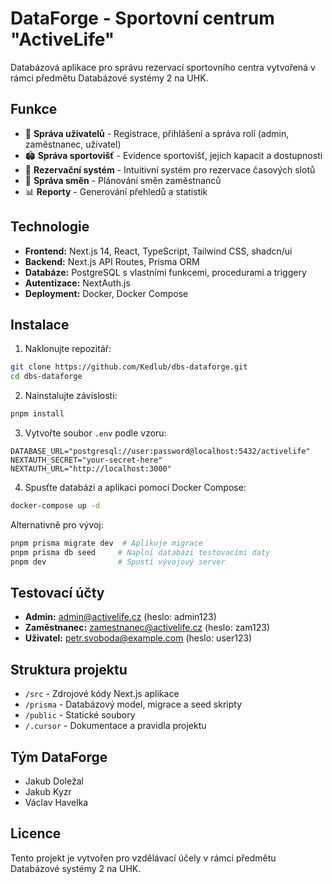 # DataForge - Sportovní centrum "ActiveLife"

Databázová aplikace pro správu rezervací sportovního centra vytvořená v rámci předmětu Databázové systémy 2 na UHK.

## Funkce

- 👥 **Správa uživatelů** - Registrace, přihlášení a správa rolí (admin, zaměstnanec, uživatel)
- 🏟️ **Správa sportovišť** - Evidence sportovišť, jejich kapacit a dostupnosti
- 📅 **Rezervační systém** - Intuitivní systém pro rezervace časových slotů
- 👷 **Správa směn** - Plánování směn zaměstnanců
- 📊 **Reporty** - Generování přehledů a statistik

## Technologie

- **Frontend:** Next.js 14, React, TypeScript, Tailwind CSS, shadcn/ui
- **Backend:** Next.js API Routes, Prisma ORM
- **Databáze:** PostgreSQL s vlastními funkcemi, procedurami a triggery
- **Autentizace:** NextAuth.js
- **Deployment:** Docker, Docker Compose

## Instalace

1. Naklonujte repozitář:

```bash
git clone https://github.com/Kedlub/dbs-dataforge.git
cd dbs-dataforge
```

2. Nainstalujte závislosti:

```bash
pnpm install
```

3. Vytvořte soubor `.env` podle vzoru:

```env
DATABASE_URL="postgresql://user:password@localhost:5432/activelife"
NEXTAUTH_SECRET="your-secret-here"
NEXTAUTH_URL="http://localhost:3000"
```

4. Spusťte databázi a aplikaci pomocí Docker Compose:

```bash
docker-compose up -d
```

Alternativně pro vývoj:

```bash
pnpm prisma migrate dev  # Aplikuje migrace
pnpm prisma db seed     # Naplní databázi testovacími daty
pnpm dev                # Spustí vývojový server
```

## Testovací účty

- **Admin:** admin@activelife.cz (heslo: admin123)
- **Zaměstnanec:** zamestnanec@activelife.cz (heslo: zam123)
- **Uživatel:** petr.svoboda@example.com (heslo: user123)

## Struktura projektu

- `/src` - Zdrojové kódy Next.js aplikace
- `/prisma` - Databázový model, migrace a seed skripty
- `/public` - Statické soubory
- `/.cursor` - Dokumentace a pravidla projektu

## Tým DataForge

- Jakub Doležal
- Jakub Kyzr
- Václav Havelka

## Licence

Tento projekt je vytvořen pro vzdělávací účely v rámci předmětu Databázové systémy 2 na UHK.
